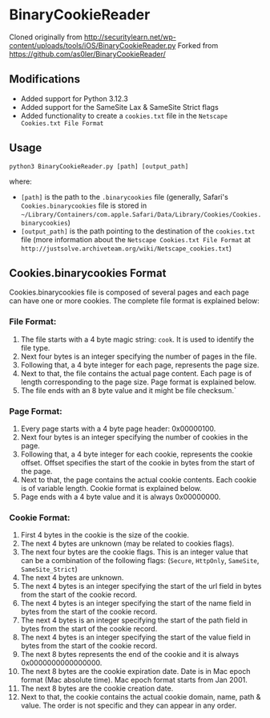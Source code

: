 # BinaryCookieReader

Cloned originally from http://securitylearn.net/wp-content/uploads/tools/iOS/BinaryCookieReader.py
Forked from https://github.com/as0ler/BinaryCookieReader/

## Modifications

- Added support for Python 3.12.3
- Added support for the SameSite Lax & SameSite Strict flags
- Added functionality to create a `cookies.txt` file in the `Netscape Cookies.txt File Format`

## Usage

`
python3 BinaryCookieReader.py [path] [output_path]
`

where:
- `[path]` is the path to the `.binarycookies` file (generally, Safari's `Cookies.binarycookies` file is stored in `~/Library/Containers/com.apple.Safari/Data/Library/Cookies/Cookies.binarycookies`)
- `[output_path]` is the path pointing to the destination of the `cookies.txt` file (more information about the `Netscape Cookies.txt File Format` at `http://justsolve.archiveteam.org/wiki/Netscape_cookies.txt`)

## Cookies.binarycookies Format

Cookies.binarycookies file is composed of several pages and each page can have one or more cookies. The complete file format is explained below:

### File Format:
1. The file starts with a 4 byte magic string: `cook`. It is used to identify the file type.
2. Next four bytes is an integer specifying the number of pages in the file.
3. Following that, a 4 byte integer for each page, represents the page size.
4. Next to that, the file contains the actual page content. Each page is of length corresponding to the page size. Page format is explained below.
5. The file ends with an 8 byte value and it might be file checksum.`

### Page Format:
1. Every page starts with a 4 byte page header: 0x00000100.
2. Next four bytes is an integer specifying the number of cookies in the page.
3. Following that, a 4 byte integer for each cookie, represents the cookie offset. Offset specifies the start of the cookie in bytes from the start of the page.
4. Next to that, the page contains the actual cookie contents. Each cookie is of variable length. Cookie format is explained below.
5. Page ends with a 4 byte value and it is always 0x00000000.

### Cookie Format:
1. First 4 bytes in the cookie is the size of the cookie.
2. The next 4 bytes are unknown (may be related to cookies flags).
3. The next four bytes are the cookie flags. This is an integer value that can be a combination of the following flags: (`Secure`, `HttpOnly`, `SameSite`, `SameSite_Strict`)
4. The next 4 bytes are unknown.
5. The next 4 bytes is an integer specifying the start of the url field in bytes from the start of the cookie record.
6. The next 4 bytes is an integer specifying the start of the name field in bytes from the start of the cookie record.
7. The next 4 bytes is an integer specifying the start of the path field in bytes from the start of the cookie record.
8. The next 4 bytes is an integer specifying the start of the value field in bytes from the start of the cookie record.
9. The next 8 bytes represents the end of the cookie and it is always 0x0000000000000000.
10. The next 8 bytes are the cookie expiration date. Date is in Mac epoch format (Mac absolute time). Mac epoch format starts from Jan 2001.
11. The next 8 bytes are the cookie creation date.
12. Next to that, the cookie contains the actual cookie domain, name, path & value. The order is not specific and they can appear in any order.
